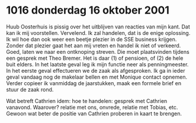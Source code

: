 # 1016 donderdag 16 oktober 2001
Huub Oosterhuis is pissig over het uitblijven van reacties van mijn kant. Dat kan ik mij voorstellen. Vervelend. Ik zal handelen, dat is de enige oplossing. Ik wil hoe dan ook weer een beetje plezier in de SSE business krijgen. Zonder dat plezier gaat het aan mij vreten en handel ik niet of verkeerd. Goed, laten we naar een ontknoping streven. Die moet plaatsvinden tijdens een gesprek met Theo Bremer. Het is daar (1) of pensioen, of (2) de hele buit elders. In het laatste geval leg ik mijn functie neer als penningmeester. In het eerste geval effectueren we de zaak als afgesproken. Ik ga in ieder geval vandaag nog de makelaar bellen en met Monique contact opnemen. Verder copieer ik vanmiddag de jaarstukken, maak een formele brief en stuur de zaak rond. 

Wat betreft Cathrien idem: hoe te handelen: gesprek met Cathrien vanavond. Waarover? relatie met ons, onvrede, relatie met Tobias, etc. Gewoon wat beter de positie van Cathrien proberen in kaart te brengen.